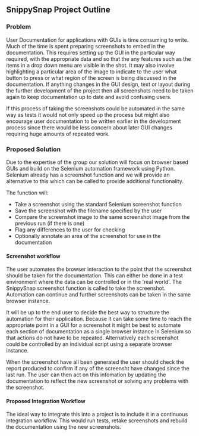 SnippySnap Project Outline
--

### Problem

User Documentation for applications with GUIs is time consuming to write. Much of the time is spent preparing screenshots to embed in the documentation. This requires setting up the GUI in the particular way required, with the appropriate data and so that the any features such as the items in a drop down menu are visible in the shot. It may also involve highlighting a particular area of the image to indicate to the user what button to press or what region of the screen is being discussed in the documentation. If anything changes in the GUI design, text or layout during the further development of the project then all screenshots need to be taken again to keep documentation up to date and avoid confusing users.

If this process of taking the screenshots could be automated in the same way as tests it would not only speed up the process but might also encourage user documentation to be written earlier in the development process since there would be less concern about later GUI changes requiring huge amounts of repeated work.

### Proposed Solution

Due to the expertise of the group our solution will focus on browser based GUIs and build on the Selenium automation framework using Python. Selenium already has a screenshot function and we will provide an alternative to this which can be called to provide additional functionality.

The function will:

* Take a screenshot using the standard Selenium screenshot function
* Save the screenshot with the filename specified by the user
* Compare the screenshot image to the same screenshot image from the previous run (if there is one)
* Flag any differences to the user for checking
* Optionally annotate an area of the screenshot for use in the documentation

#### Screenshot workflow

The user automates the browser interaction to the point that the screenshot should be taken for the documentation. This can either be done in a test environment where the data can be controlled or in the 'real world'. The SnippySnap screenshot function is called to take the screenshot. Automation can continue and further screenshots can be taken in the same browser instance.

It will be up to the end user to decide the best way to structure the automation for their application. Because it can take some time to reach the appropriate point in a GUI for a screenshot it might be best to automate each section of documentation as a single browser instance in Selenium so that actions do not have to be repeated. Alternatively each screenshot could be controlled by an individual script using a separate browser instance.

When the screenshot have all been generated the user should check the report produced to confirm if any of the screensht have changed since the last run. The user can then act on this infomation by updating the documentation to reflect the new screenshot or solving any problems with the screenshot.


#### Proposed Integration Workflow

The ideal way to integrate this into a project is to include it in a continuous integration workflow. This would run tests, retake screenshots and rebuild the documentation using the new screenshots.
